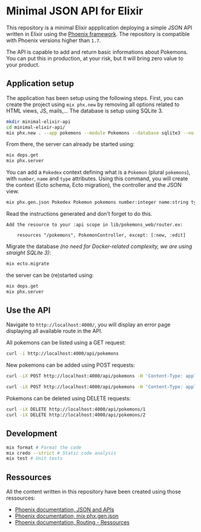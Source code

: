 # Minimal JSON API for Elixir

This repository is a minimal Elixir appplication deploying a simple JSON API written in Elixir using the [Phoenix framework](https://hexdocs.pm/phoenix). The repository is compatible with Phoenix versions higher than `1.7`. 

The API is capable to add and return basic informations about Pokemons. You can put this in production, at your risk, but it will bring zero value to your product.

## Application setup

The application has been setup using the following steps. First, you can create the project using `mix phx.new` by removing all options related to HTML views, JS, mails,... The database is setup using SQLite 3.

```bash
mkdir minimal-elixir-api
cd minimal-elixir-api/
mix phx.new . --app pokemons --module Pokemons --database sqlite3 --no-assets --no-dashboard --no-esbuild --no-gettext --no-html --no-mailer --no-tailwind
```

From there, the server can already be started using:

```bash
mix deps.get
mix phx.server
```

You can add a `Pokedex` context defining what is a `Pokemon` (plural `pokemons`), with `number`, `name` and `type` attributes. Using this command, you will create the context (Ecto schema, Ecto migration), the controller and the JSON view.

```bash
mix phx.gen.json Pokedex Pokemon pokemons number:integer name:string type:string
```

Read the instructions generated and don't forget to do this.

```
Add the resource to your :api scope in lib/pokemons_web/router.ex:

    resources "/pokemons", PokemonController, except: [:new, :edit]
```

Migrate the database *(no need for Docker-related complexity, we are using straight SQLite 3)*:

```bash
mix ecto.migrate
```

the server can be (re)started using:

```bash
mix deps.get
mix phx.server
```

## Use the API

Navigate to `http://localhost:4000/`, you will display an error page displaying all available route in the API.

All pokemons can be listed using a GET request:

```bash
curl -i http://localhost:4000/api/pokemons
```

New pokemons can be added using POST requests:

```bash
curl -iX POST http://localhost:4000/api/pokemons -H 'Content-Type: application/json' -d '{"pokemon": {"number": 25, "name": "Pikachu", "type": "electric"}}'

curl -iX POST http://localhost:4000/api/pokemons -H 'Content-Type: application/json' -d '{"pokemon": {"number": 1, "name": "Bulbizarre", "type": "plant"}}'
```

Pokemons can be deleted using DELETE requests:

```bash
curl -iX DELETE http://localhost:4000/api/pokemons/1
curl -iX DELETE http://localhost:4000/api/pokemons/2
```

## Development

```bash
mix format # Format the code
mix credo --strict # Static code analysis
mix test # Unit tests
```

## Ressources

All the content written in this repository have been created using those ressources:

- [Phoenix documentation, JSON and APIs](https://hexdocs.pm/phoenix/json_and_apis.html)
- [Phoenix documentation, mix phx.gen.json](https://hexdocs.pm/phoenix/Mix.Tasks.Phx.Gen.Json.html)
- [Phoenix documentation, Routing - Ressources](https://hexdocs.pm/phoenix/routing.html#resources)